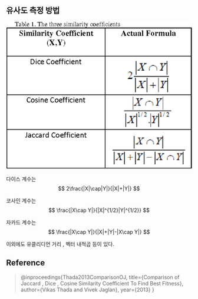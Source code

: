 ## 유사도 측정 방법

![sim_coef_1](../Image/sim_coef_1.png)



다이스 계수는 
$$
2\frac{|X|\cap|Y|}{|X|+|Y|}
$$


코사인 계수는
$$
\frac{|X\cap Y|}{|X|^{1/2}|Y|^{1/2}}
$$


자카드 계수는 
$$
\frac{|X\cap Y|}{|X|+|Y|-|X\cap Y|}
$$


이외에도 유클리디언 거리 , 벡터 내적곱 등이 있다.









## Reference

> @inproceedings{Thada2013ComparisonOJ,  title={Comparison of Jaccard , Dice , Cosine Similarity Coefficient To Find Best Fitness},  author={Vikas Thada and Vivek Jaglan},  year={2013} }